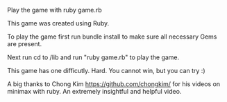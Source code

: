 Play the game with ruby game.rb


This game was created using Ruby.

To play the game first run bundle install to make sure all necessary Gems are present.

Next run cd to /lib and run "ruby game.rb" to play the game.

This game has one difficutly. Hard. You cannot win, but you can try :)

A big thanks to Chong Kim https://github.com/chongkim/ for his videos on minimax with ruby. An extremely insightful and helpful video.